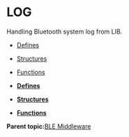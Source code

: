 # LOG

Handling Bluetooth system log from LIB.

-   [Defines](GUID-EEE1ED5D-098D-478B-BC1D-621CBF4641BB.md)
-   [Structures](GUID-FDE2FF00-C7B3-4400-8915-2529E317E0CD.md)
-   [Functions](GUID-CCF32615-08E2-4A52-9222-5A7609465885.md)

-   **[Defines](GUID-EEE1ED5D-098D-478B-BC1D-621CBF4641BB.md)**  

-   **[Structures](GUID-FDE2FF00-C7B3-4400-8915-2529E317E0CD.md)**  

-   **[Functions](GUID-CCF32615-08E2-4A52-9222-5A7609465885.md)**  


**Parent topic:**[BLE Middleware](GUID-DFAFDD89-A546-4A13-8D70-FE2468958DEC.md)

